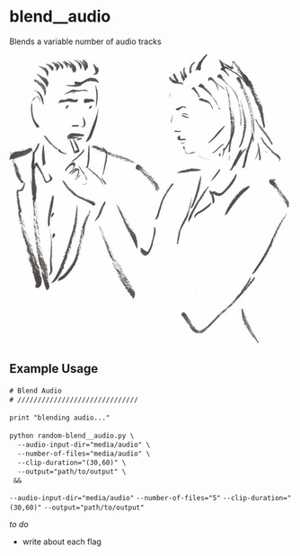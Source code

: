 # blend__audio
Blends a variable number of audio tracks

![illustration](image.jpg)

## Example Usage

```
# Blend Audio
# //////////////////////////////

print "blending audio..."

python random-blend__audio.py \
  --audio-input-dir="media/audio" \
  --number-of-files="media/audio" \
  --clip-duration="(30,60)" \
  --output="path/to/output" \
 &&
 ```


`--audio-input-dir="media/audio"`
`--number-of-files="5"`
`--clip-duration="(30,60)"`
`--output="path/to/output"`


*to do*
 - write about each flag
